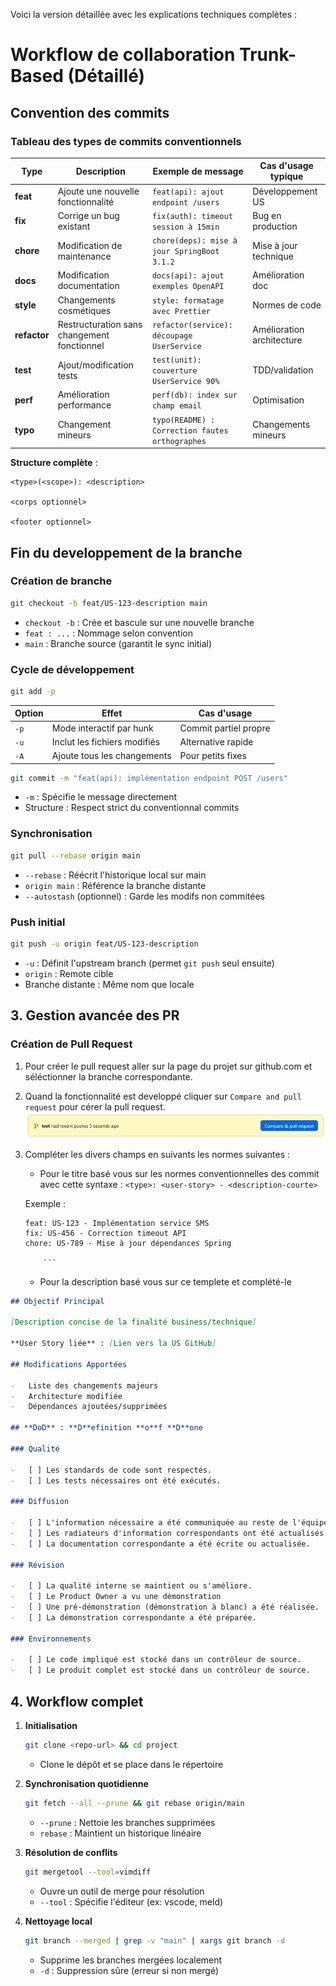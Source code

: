 Voici la version détaillée avec les explications techniques complètes :

# Workflow de collaboration Trunk-Based (Détaillé)

## Convention des commits

### Tableau des types de commits conventionnels

| Type         | Description                                 | Exemple de message                              | Cas d'usage typique       |
| ------------ | ------------------------------------------- | ----------------------------------------------- | ------------------------- |
| **feat**     | Ajoute une nouvelle fonctionnalité          | `feat(api): ajout endpoint /users`              | Développement US          |
| **fix**      | Corrige un bug existant                     | `fix(auth): timeout session à 15min`            | Bug en production         |
| **chore**    | Modification de maintenance                 | `chore(deps): mise à jour SpringBoot 3.1.2`     | Mise à jour technique     |
| **docs**     | Modification documentation                  | `docs(api): ajout exemples OpenAPI`             | Amélioration doc          |
| **style**    | Changements cosmétiques                     | `style: formatage avec Prettier`                | Normes de code            |
| **refactor** | Restructuration sans changement fonctionnel | `refactor(service): découpage UserService`      | Amélioration architecture |
| **test**     | Ajout/modification tests                    | `test(unit): couverture UserService 90%`        | TDD/validation            |
| **perf**     | Amélioration performance                    | `perf(db): index sur champ email`               | Optimisation              |
| **typo**     | Changement mineurs                          | `typo(README) : Correction fautes orthographes` | Changements mineurs       |

**Structure complète** :

```
<type>(<scope>): <description>

<corps optionnel>

<footer optionnel>
```

## Fin du developpement de la branche

### Création de branche

```bash
git checkout -b feat/US-123-description main
```

-   `checkout -b` : Crée et bascule sur une nouvelle branche
-   `feat : ...` : Nommage selon convention
-   `main` : Branche source (garantit le sync initial)

### Cycle de développement

```bash
git add -p
```

| Option | Effet                        | Cas d'usage           |
| ------ | ---------------------------- | --------------------- |
| `-p`   | Mode interactif par hunk     | Commit partiel propre |
| `-u`   | Inclut les fichiers modifiés | Alternative rapide    |
| `-A`   | Ajoute tous les changements  | Pour petits fixes     |

```bash
git commit -m "feat(api): implémentation endpoint POST /users"
```

-   `-m` : Spécifie le message directement
-   Structure : Respect strict du conventionnal commits

### Synchronisation

```bash
git pull --rebase origin main
```

-   `--rebase` : Réécrit l'historique local sur main
-   `origin main` : Référence la branche distante
-   `--autostash` (optionnel) : Garde les modifs non commitées

### Push initial

```bash
git push -u origin feat/US-123-description
```

-   `-u` : Définit l'upstream branch (permet `git push` seul ensuite)
-   `origin` : Remote cible
-   Branche distante : Même nom que locale

## 3. Gestion avancée des PR

### Création de Pull Request

1.  Pour créer le pull request aller sur la page du projet sur github.com et séléctionner la branche correspondante.
2.  Quand la fonctionnalité est developpé cliquer sur `Compare and pull request` pour cérer la pull request.
    ![Capture d'écran de l'information proposant de faire une pull request](./annexes/image.png)
3.  Compléter les divers champs en suivants les normes suivantes :

    -   Pour le titre basé vous sur les normes conventionnelles des commit avec cette syntaxe : `<type>: <user-story> - <description-courte>`

    Exemple :

    ````plaintext
    feat: US-123 - Implémentation service SMS
    fix: US-456 - Correction timeout API
    chore: US-789 - Mise à jour dépendances Spring

        ```
    ````

    -   Pour la description basé vous sur ce templete et complété-le

```markdown
## Objectif Principal

[Description concise de la finalité business/technique]

**User Story liée** : [Lien vers la US GitHub]

## Modifications Apportées

-   Liste des changements majeurs
-   Architecture modifiée
-   Dépendances ajoutées/supprimées

## **DoD** : **D**efinition **o**f **D**one

### Qualité

-   [ ] Les standards de code sont respectés.
-   [ ] Les tests nécessaires ont été exécutés.

### Diffusion

-   [ ] L'information nécessaire a été communiquée au reste de l'équipe.
-   [ ] Les radiateurs d'information correspondants ont été actualisés.
-   [ ] La documentation correspondante a été écrite ou actualisée.

### Révision

-   [ ] La qualité interne se maintient ou s'améliore.
-   [ ] Le Product Owner a vu une démonstration
-   [ ] Une pré-démonstration (démonstration à blanc) a été réalisée.
-   [ ] La démonstration correspondante a été préparée.

### Environnements

-   [ ] Le code impliqué est stocké dans un contrôleur de source.
-   [ ] Le produit complet est stocké dans un contrôleur de source.
```

## 4. Workflow complet

1. **Initialisation**

    ```bash
    git clone <repo-url> && cd project
    ```

    - Clone le dépôt et se place dans le répertoire

2. **Synchronisation quotidienne**

    ```bash
    git fetch --all --prune && git rebase origin/main
    ```

    - `--prune` : Nettoie les branches supprimées
    - `rebase` : Maintient un historique linéaire

3. **Résolution de conflits**

    ```bash
    git mergetool --tool=vimdiff
    ```

    - Ouvre un outil de merge pour résolution
    - `--tool` : Spécifie l'éditeur (ex: vscode, meld)

4. **Nettoyage local**
    ```bash
    git branch --merged | grep -v "main" | xargs git branch -d
    ```
    - Supprime les branches mergées localement
    - `-d` : Suppression sûre (erreur si non mergé)
